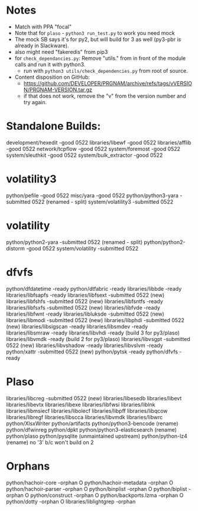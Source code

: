 
# Notes
- Match with PPA "focal"
- Note that for `plaso` - `python3 run_test.py` to work you need mock
- The mock SB says it's for py2, but will build for 3 as well (py3-pbr is already
  in Slackware).
- also might need "fakeredis" from pip3
- for `check_dependancies.py`: Remove "utils." from in front of the module
  calls and run it with python3.
    - run with `python3 utils/check_dependencies.py` from root of source.
- Content disposition on GitHub:
    - https://github.com/DEVELOPER/PRGNAM/archive/refs/tags/vVERSION/PRGNAM-VERSION.tar.gz
    - if that does not work, remove the "v" from the version number and
      try again.

# Standalone Builds:
development/hexedit              -good      0522
libraries/libewf                 -good      0522
libraries/afflib                 -good      0522
network/tcpflow                  -good      0522
system/foremost                  -good      0522
system/sleuthkit                 -good      0522
system/bulk_extractor            -good      0522

# volatility3
python/pefile                    -good      0522
misc/yara                        -good      0522
python/python3-yara              -submitted 0522 (renamed - split)
system/volatility3               -submitted 0522

# volatility
python/python2-yara              -submitted 0522 (renamed - split)
python/python2-distorm           -good      0522
system/volatility                -submitted 0522

# dfvfs
python/dfdatetime                -ready
python/dtfabric                  -ready
libraries/libbde                 -ready
libraries/libfsapfs              -ready
libraries/libfsext               -submitted 0522 (new)
libraries/libfshfs               -submitted 0522 (new)
libraries/libfsntfs              -ready
libraries/libfsxfs               -submitted 0522 (new)
libraries/libfvde                -ready
libraries/libfwnt                -ready
libraries/libluksde              -submitted 0522 (new)
libraries/libmodi                -submitted 0522 (new)
libraries/libphdi                -submitted 0522 (new)
libraries/libsigscan             -ready
libraries/libsmdev               -ready
libraries/libsmraw               -ready
libraries/libvhdi                -ready (build 3 for py3/plaso)
libraries/libvmdk                -ready (build 2 for py3/plaso)
libraries/libvsgpt               -submitted 0522 (new)
libraries/libvshadow             -ready
libraries/libvslvm               -ready
python/xattr                     -submitted 0522 (new)
python/pytsk                     -ready
python/dfvfs                     -ready

# Plaso
libraries/libcreg                -submitted 0522 (new)
libraries/libesedb
libraries/libevt
libraries/libevtx
libraries/libexe
libraries/libfwsi
libraries/liblnk
libraries/libmsiecf
libraries/libolecf
libraries/libpff
libraries/libqcow
libraries/libregf
libraries/libscca
libraries/libvmdk
libraries/libwrc
python/XlsxWriter
python/artifacts
python/python3-bencode           (rename)
python/dfwinreg
python/dpkt
python/python3-elasticsearch     (rename)
python/plaso
python/pysqlite                  (unmaintained upstream)
python/python-lz4                (rename) no '3' b/c won't build on 2

# Orphans

python/hachoir-core              -orphan      O
python/hachoir-metadata          -orphan      O
python/hachoir-parser            -orphan      O
python/binplist                  -orphan      O
python/biplist                   -orphan      O
python/construct                 -orphan      O
python/backports.lzma            -orphan      O
python/dotty                     -orphan      O
libraries/liblightgrep           -orphan
